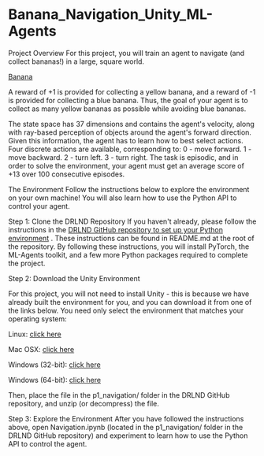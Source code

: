 # Banana_Navigation_Unity_ML-Agents
Project Overview For this project, you will train an agent to navigate (and collect bananas!) in a large, square world.

[Banana](https://user-images.githubusercontent.com/10624937/42135619-d90f2f28-7d12-11e8-8823-82b970a54d7e.gif)

A reward of +1 is provided for collecting a yellow banana, and a reward of -1 is provided for collecting a blue banana. Thus, the goal of your agent is to collect as many yellow bananas as possible while avoiding blue bananas.

The state space has 37 dimensions and contains the agent's velocity, along with ray-based perception of objects around the agent's forward direction. Given this information, the agent has to learn how to best select actions. Four discrete actions are available, corresponding to:  0 - move forward. 1 - move backward. 2 - turn left. 3 - turn right. The task is episodic, and in order to solve the environment, your agent must get an average score of +13 over 100 consecutive episodes.

The Environment Follow the instructions below to explore the environment on your own machine! You will also learn how to use the Python API to control your agent.

Step 1: Clone the DRLND Repository 
If you haven't already, please follow the instructions in the [DRLND GitHub repository to set up your Python environment](https://github.com/udacity/deep-reinforcement-learning#dependencies) . These instructions can be found in README.md at the root of the repository. By following these instructions, you will install PyTorch, the ML-Agents toolkit, and a few more Python packages required to complete the project.


Step 2: Download the Unity Environment

For this project, you will not need to install Unity - this is because we have already built the environment for you, and you can download it from one of the links below. You need only select the environment that matches your operating system:

Linux: [click here](https://s3-us-west-1.amazonaws.com/udacity-drlnd/P1/Banana/Banana_Linux.zip )

Mac OSX: [click here](https://s3-us-west-1.amazonaws.com/udacity-drlnd/P1/Banana/Banana.app.zip )

Windows (32-bit): [click here](https://s3-us-west-1.amazonaws.com/udacity-drlnd/P1/Banana/Banana_Windows_x86.zip )

Windows (64-bit): [click here](https://s3-us-west-1.amazonaws.com/udacity-drlnd/P1/Banana/Banana_Windows_x86_64.zip) 

Then, place the file in the p1_navigation/ folder in the DRLND GitHub repository, and unzip (or decompress) the file.


Step 3: Explore the Environment
After you have followed the instructions above, open Navigation.ipynb (located in the p1_navigation/ folder in the DRLND GitHub repository) and experiment to learn how to use the Python API to control the agent.
